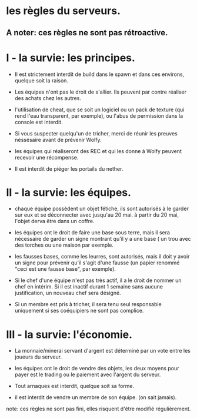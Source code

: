 # les règles du serveurs.

## A noter: ces règles ne sont pas rétroactive. 

# I - la survie: les principes.

- Il est strictement interdit de build dans le spawn et dans ces environs, quelque soit la raison. 

- Les équipes n'ont pas le droit de s'allier. Ils peuvent par contre réaliser des achats chez les autres.

- l'utilisation de cheat, que se soit un logiciel ou un pack de texture (qui rend l'eau transparent, par exemple), ou l'abus de permission dans la console est interdit.

- Si vous suspecter quelqu'un de tricher, merci de réunir les preuves néssésaire avant de prévenir Wolfy.

- les équipes qui réaliseront des REC et qui les donne à Wolfy peuvent recevoir une récompense.

- Il est interdit de piéger les portails du nether. 

# II - la survie: les équipes.

- chaque équipe possèdent un objet fétiche, ils sont autorisés à le garder sur eux et se déconnecter avec jusqu'au 20 mai. à partir du 20 mai, l'objet derva être dans un coffre.

- les équipes ont le droit de faire une base sous terre, mais il sera nécessaire de garder un signe montrant qu'il y a une base ( un trou avec des torches ou une maison par exemple.

- les fausses bases, comme les leurres, sont autorisés, mais il doit y avoir un signe pour prévenir qu'il s'agit d'une fausse (un papier renommé "ceci est une fausse base", par exemple). 

- Si le chef d'une équipe n'est pas très actif, il a le droit de nommer un chef en intérim. Si il est inactif durant 1 semaine sans aucune justification, un nouveau chef sera désigné. 

- Si un membre est pris à tricher, il sera tenu seul responsable uniquement si ses coéquipiers ne sont pas complice.

# III - la survie: l'économie.

- La monnaie/minerai servant d'argent est déterminé par un vote entre les joueurs du serveur. 

- les équipes ont le droit de vendre des objets, les deux moyens pour payer est le trading ou le paiement avec l'argent du serveur.

- Tout arnaques est interdit, quelque soit sa forme.

- il est interdit de vendre un membre de son équipe. (on sait jamais).

note: ces règles ne sont pas fini, elles risquent d'être modifié régulièrement.
